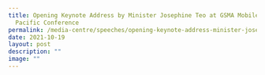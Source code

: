 ```yaml
---
title: Opening Keynote Address by Minister Josephine Teo at GSMA Mobile 360 Asia
  Pacific Conference
permalink: /media-centre/speeches/opening-keynote-address-minister-josephine-teo-gsma-mobile360-apac-conference/
date: 2021-10-19
layout: post
description: ""
image: ""
---
```

